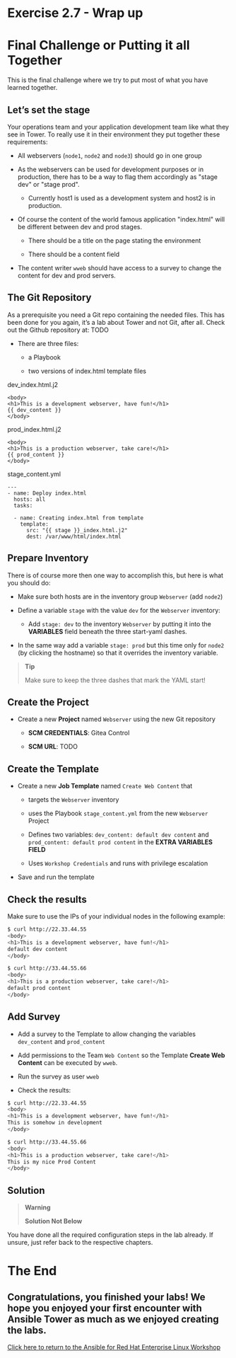 # Exercise 2.7 - Wrap up

# Final Challenge or Putting it all Together

This is the final challenge where we try to put most of what you have learned together.

## Let’s set the stage

Your operations team and your application development team like what they see in Tower. To really use it in their environment they put together these requirements:

  - All webservers (`node1`, `node2` and `node3`) should go in one group

  - As the webservers can be used for development purposes or in production, there has to be a way to flag them accordingly as "stage dev" or "stage prod".
    
      - Currently host1 is used as a development system and host2 is in production.

  - Of course the content of the world famous application "index.html" will be different between dev and prod stages.
    
      - There should be a title on the page stating the environment
    
      - There should be a content field

  - The content writer `wweb` should have access to a survey to change the content for dev and prod servers.

## The Git Repository

As a prerequisite you need a Git repo containing the needed files. This has been done for you again, it’s a lab about Tower and not Git, after all. Check out the Github repository at: TODO

  - There are three files:
    
      - a Playbook
    
      - two versions of index.html template files

dev\_index.html.j2

    <body>
    <h1>This is a development webserver, have fun!</h1>
    {{ dev_content }}
    </body>

prod\_index.html.j2

    <body>
    <h1>This is a production webserver, take care!</h1>
    {{ prod_content }}
    </body>

stage\_content.yml

    ---
    - name: Deploy index.html
      hosts: all
      tasks:
    
      - name: Creating index.html from template
        template:
          src: "{{ stage }}_index.html.j2"
          dest: /var/www/html/index.html

## Prepare Inventory

There is of course more then one way to accomplish this, but here is what you should do:

  - Make sure both hosts are in the inventory group `Webserver` (add `node2`)

  - Define a variable `stage` with the value `dev` for the `Webserver` inventory:
    
      - Add `stage: dev` to the inventory `Webserver` by putting it into the **VARIABLES** field beneath the three start-yaml dashes.

  - In the same way add a variable `stage: prod` but this time only for `node2` (by clicking the hostname) so that it overrides the inventory variable.

> **Tip**
> 
> Make sure to keep the three dashes that mark the YAML start\!

## Create the Project

  - Create a new **Project** named `Webserver` using the new Git repository
    
      - **SCM CREDENTIALS**: Gitea Control
    
      - **SCM URL**: TODO

## Create the Template

  - Create a new **Job Template** named `Create Web Content` that
    
      - targets the `Webserver` inventory
    
      - uses the Playbook `stage_content.yml` from the new `Webserver` Project
    
      - Defines two variables: `dev_content: default dev content` and `prod_content: default prod content` in the **EXTRA VARIABLES FIELD**
    
      - Uses `Workshop Credentials` and runs with privilege escalation

  - Save and run the template

## Check the results

Make sure to use the IPs of your individual nodes in the following example:

```bash
$ curl http://22.33.44.55
<body>
<h1>This is a development webserver, have fun!</h1>
default dev content
</body>

$ curl http://33.44.55.66
<body>
<h1>This is a production webserver, take care!</h1>
default prod content
</body>
```

## Add Survey

  - Add a survey to the Template to allow changing the variables `dev_content` and `prod_content`

  - Add permissions to the Team `Web Content` so the Template **Create Web Content** can be executed by `wweb`.

  - Run the survey as user `wweb`

  - Check the results:

```bash
$ curl http://22.33.44.55
<body>
<h1>This is a development webserver, have fun!</h1>
This is somehow in development
</body>

$ curl http://33.44.55.66
<body>
<h1>This is a production webserver, take care!</h1>
This is my nice Prod Content
</body>
```

## Solution

> **Warning**
> 
> **Solution Not Below**

You have done all the required configuration steps in the lab already. If unsure, just refer back to the respective chapters.

# The End

Congratulations, you finished your labs\! We hope you enjoyed your first encounter with Ansible Tower as much as we enjoyed creating the labs.
----

[Click here to return to the Ansible for Red Hat Enterprise Linux Workshop](../README.md#section-2---ansible-tower-exercises)
